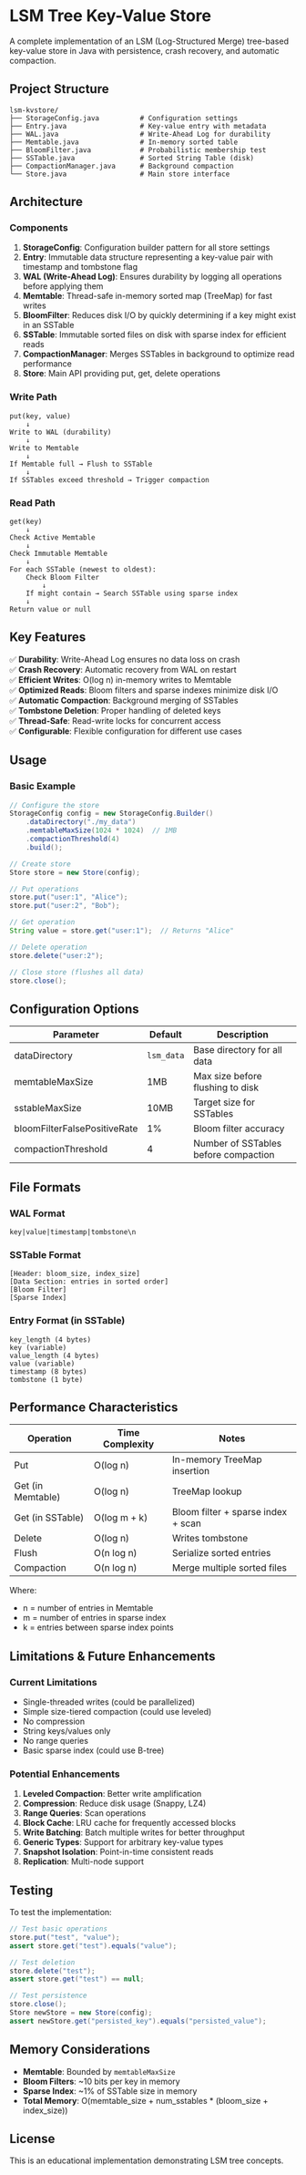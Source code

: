 # LSM Tree Key-Value Store

A complete implementation of an LSM (Log-Structured Merge) tree-based key-value store in Java with persistence, crash recovery, and automatic compaction.

## Project Structure

```
lsm-kvstore/
├── StorageConfig.java          # Configuration settings
├── Entry.java                  # Key-value entry with metadata
├── WAL.java                    # Write-Ahead Log for durability
├── Memtable.java               # In-memory sorted table
├── BloomFilter.java            # Probabilistic membership test
├── SSTable.java                # Sorted String Table (disk)
├── CompactionManager.java      # Background compaction
└── Store.java                  # Main store interface
```

## Architecture

### Components

1. **StorageConfig**: Configuration builder pattern for all store settings
2. **Entry**: Immutable data structure representing a key-value pair with timestamp and tombstone flag
3. **WAL (Write-Ahead Log)**: Ensures durability by logging all operations before applying them
4. **Memtable**: Thread-safe in-memory sorted map (TreeMap) for fast writes
5. **BloomFilter**: Reduces disk I/O by quickly determining if a key might exist in an SSTable
6. **SSTable**: Immutable sorted files on disk with sparse index for efficient reads
7. **CompactionManager**: Merges SSTables in background to optimize read performance
8. **Store**: Main API providing put, get, delete operations

### Write Path
```
put(key, value)
    ↓
Write to WAL (durability)
    ↓
Write to Memtable
    ↓
If Memtable full → Flush to SSTable
    ↓
If SSTables exceed threshold → Trigger compaction
```

### Read Path
```
get(key)
    ↓
Check Active Memtable
    ↓
Check Immutable Memtable
    ↓
For each SSTable (newest to oldest):
    Check Bloom Filter
        ↓
    If might contain → Search SSTable using sparse index
    ↓
Return value or null
```

## Key Features

✅ **Durability**: Write-Ahead Log ensures no data loss on crash  
✅ **Crash Recovery**: Automatic recovery from WAL on restart  
✅ **Efficient Writes**: O(log n) in-memory writes to Memtable  
✅ **Optimized Reads**: Bloom filters and sparse indexes minimize disk I/O  
✅ **Automatic Compaction**: Background merging of SSTables  
✅ **Tombstone Deletion**: Proper handling of deleted keys  
✅ **Thread-Safe**: Read-write locks for concurrent access  
✅ **Configurable**: Flexible configuration for different use cases


## Usage

### Basic Example

```java
// Configure the store
StorageConfig config = new StorageConfig.Builder()
    .dataDirectory("./my_data")
    .memtableMaxSize(1024 * 1024)  // 1MB
    .compactionThreshold(4)
    .build();

// Create store
Store store = new Store(config);

// Put operations
store.put("user:1", "Alice");
store.put("user:2", "Bob");

// Get operation
String value = store.get("user:1");  // Returns "Alice"

// Delete operation
store.delete("user:2");

// Close store (flushes all data)
store.close();
```

## Configuration Options

| Parameter | Default | Description |
|-----------|---------|-------------|
| dataDirectory | `lsm_data` | Base directory for all data |
| memtableMaxSize | 1MB | Max size before flushing to disk |
| sstableMaxSize | 10MB | Target size for SSTables |
| bloomFilterFalsePositiveRate | 1% | Bloom filter accuracy |
| compactionThreshold | 4 | Number of SSTables before compaction |

## File Formats

### WAL Format
```
key|value|timestamp|tombstone\n
```

### SSTable Format
```
[Header: bloom_size, index_size]
[Data Section: entries in sorted order]
[Bloom Filter]
[Sparse Index]
```

### Entry Format (in SSTable)
```
key_length (4 bytes)
key (variable)
value_length (4 bytes)
value (variable)
timestamp (8 bytes)
tombstone (1 byte)
```

## Performance Characteristics

| Operation | Time Complexity | Notes |
|-----------|----------------|-------|
| Put | O(log n) | In-memory TreeMap insertion |
| Get (in Memtable) | O(log n) | TreeMap lookup |
| Get (in SSTable) | O(log m + k) | Bloom filter + sparse index + scan |
| Delete | O(log n) | Writes tombstone |
| Flush | O(n log n) | Serialize sorted entries |
| Compaction | O(n log n) | Merge multiple sorted files |

Where:
- n = number of entries in Memtable
- m = number of entries in sparse index
- k = entries between sparse index points

## Limitations & Future Enhancements

### Current Limitations
- Single-threaded writes (could be parallelized)
- Simple size-tiered compaction (could use leveled)
- No compression
- String keys/values only
- No range queries
- Basic sparse index (could use B-tree)

### Potential Enhancements
1. **Leveled Compaction**: Better write amplification
2. **Compression**: Reduce disk usage (Snappy, LZ4)
3. **Range Queries**: Scan operations
4. **Block Cache**: LRU cache for frequently accessed blocks
5. **Write Batching**: Batch multiple writes for better throughput
6. **Generic Types**: Support for arbitrary key-value types
7. **Snapshot Isolation**: Point-in-time consistent reads
8. **Replication**: Multi-node support

## Testing

To test the implementation:

```java
// Test basic operations
store.put("test", "value");
assert store.get("test").equals("value");

// Test deletion
store.delete("test");
assert store.get("test") == null;

// Test persistence
store.close();
Store newStore = new Store(config);
assert newStore.get("persisted_key").equals("persisted_value");
```

## Memory Considerations

- **Memtable**: Bounded by `memtableMaxSize`
- **Bloom Filters**: ~10 bits per key in memory
- **Sparse Index**: ~1% of SSTable size in memory
- **Total Memory**: O(memtable_size + num_sstables * (bloom_size + index_size))


## License

This is an educational implementation demonstrating LSM tree concepts.